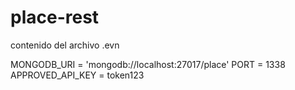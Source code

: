 # place-rest
contenido del archivo .evn

MONGODB_URI = 'mongodb://localhost:27017/place'
PORT = 1338
APPROVED_API_KEY = token123

